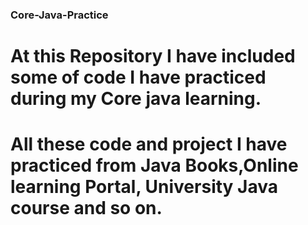 ### Core-Java-Practice
# At this Repository I have included some of code I have practiced during my Core java learning.
# All these code and project I have practiced from Java Books,Online learning Portal, University Java course and so on.

